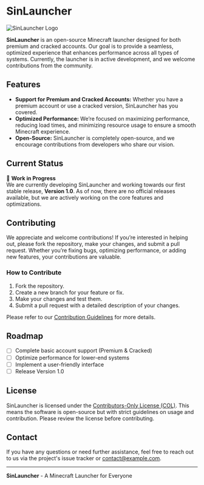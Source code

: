 # SinLauncher

![SinLauncher Logo](https://i.imgur.com/Wik03JZ.png)

**SinLauncher** is an open-source Minecraft launcher designed for both premium and cracked accounts. Our goal is to provide a seamless, optimized experience that enhances performance across all types of systems. Currently, the launcher is in active development, and we welcome contributions from the community.

## Features

- **Support for Premium and Cracked Accounts:** Whether you have a premium account or use a cracked version, SinLauncher has you covered.
- **Optimized Performance:** We’re focused on maximizing performance, reducing load times, and minimizing resource usage to ensure a smooth Minecraft experience.
- **Open-Source:** SinLauncher is completely open-source, and we encourage contributions from developers who share our vision.

## Current Status

🚧 **Work in Progress**  
We are currently developing SinLauncher and working towards our first stable release, **Version 1.0**. As of now, there are no official releases available, but we are actively working on the core features and optimizations.

## Contributing

We appreciate and welcome contributions! If you’re interested in helping out, please fork the repository, make your changes, and submit a pull request. Whether you’re fixing bugs, optimizing performance, or adding new features, your contributions are valuable.

### How to Contribute

1. Fork the repository.
2. Create a new branch for your feature or fix.
3. Make your changes and test them.
4. Submit a pull request with a detailed description of your changes.

Please refer to our [Contribution Guidelines](CONTRIBUTING.md) for more details.

## Roadmap

- [ ] Complete basic account support (Premium & Cracked)
- [ ] Optimize performance for lower-end systems
- [ ] Implement a user-friendly interface
- [ ] Release Version 1.0

## License

SinLauncher is licensed under the [Contributors-Only License (COL)](LICENSE.md). This means the software is open-source but with strict guidelines on usage and contribution. Please review the license before contributing.

## Contact

If you have any questions or need further assistance, feel free to reach out to us via the project's issue tracker or [contact@example.com](mailto:contact@example.com).

---

**SinLauncher** - A Minecraft Launcher for Everyone
